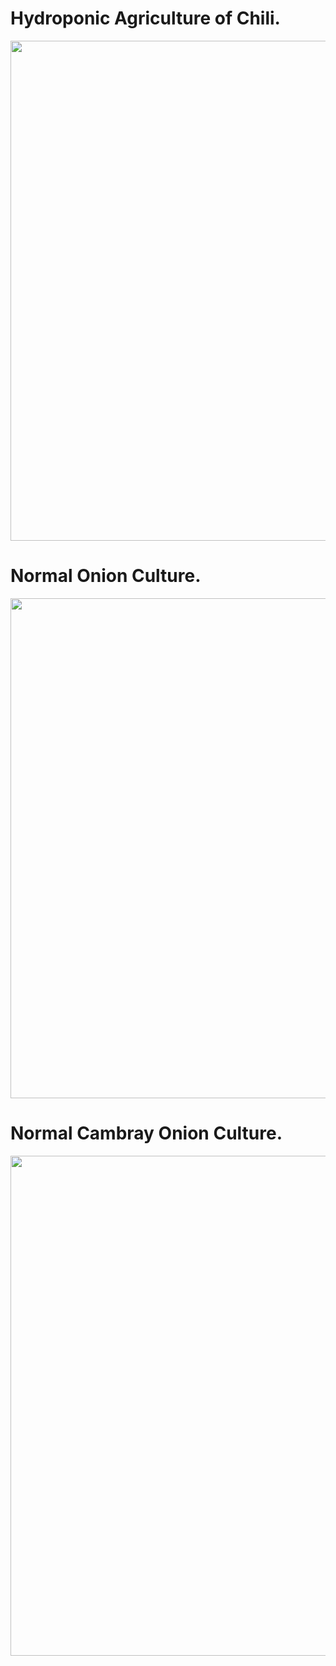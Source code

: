 # Hydroponic Agriculture of Chili.

<img src="https://image.ibb.co/nm4M8o/20180722_232844304_i_OS.jpg" width="800">

# Normal Onion Culture.

<img src="https://image.ibb.co/j6M18o/20180722_233226568_i_OS.jpg" width="800">

# Normal Cambray Onion Culture.

<img src="https://image.ibb.co/krBq18/20180722_233548874_i_OS.jpg" width="800">





